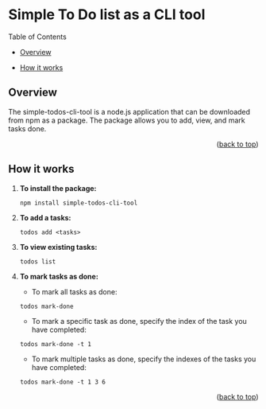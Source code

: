 # Simple To Do list as a CLI tool

Table of Contents

- [Overview](#overview)

- [How it works](#how-it-works)

## Overview

The simple-todos-cli-tool is a node.js application that can be downloaded from npm as a package. The package allows you to add, view, and mark tasks done.

<p align="right">(<a href="#simple-to-do-list-as-a-cli-tool">back to top</a>)</p>

## How it works

1. **To install the package:** 
    ```
    npm install simple-todos-cli-tool
    ```

2. **To add a tasks:** 
    ```
    todos add <tasks>
    ```

3. **To view existing tasks:** 
    ```
    todos list
    ```

4. **To mark tasks as done:** 
    - To mark all tasks as done:
    ```
    todos mark-done
    ```

    - To mark a specific task as done, specify the index of the task you have completed:
    ```
    todos mark-done -t 1
    ```

    - To mark multiple tasks as done, specify the indexes of the tasks you have completed:
    ```
    todos mark-done -t 1 3 6
    ```

    <p align="right">(<a href="#simple-to-do-list-as-a-cli-tool">back to top</a>)</p>

